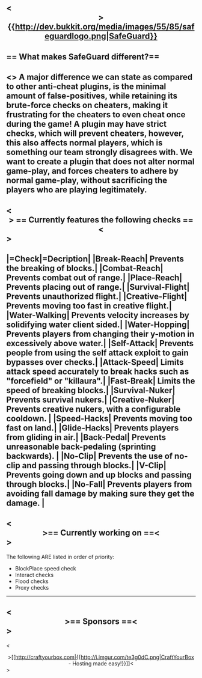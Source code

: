 <<center>>
{{http://dev.bukkit.org/media/images/55/85/safeguardlogo.png|SafeGuard}}
----
== **What makes SafeGuard different?**==
----
<</center>>
A major difference we can state as compared to other anti-cheat plugins, is the minimal amount of false-positives, while retaining its brute-force checks on cheaters, making it frustrating for the cheaters to even cheat once during the game! A plugin may have strict checks, which will prevent cheaters, however, this also affects normal players, which is something our team strongly disagrees with. We want to create a plugin that does not alter normal game-play, and forces cheaters to adhere by normal game-play, without sacrificing the players who are playing legitimately.
----
<<center>> == **Currently features the following checks** ==<</center>>
----
|=Check|=Decription|
|**Break-Reach**| Prevents the breaking of blocks.|
|**Combat-Reach**| Prevents combat out of range.|
|**Place-Reach**| Prevents placing out of range.|
|**Survival-Flight**| Prevents unauthorized flight.|
|**Creative-Flight**| Prevents moving too fast in creative flight.|
|**Water-Walking**| Prevents velocity increases by solidifying water client sided.|
|**Water-Hopping**| Prevents players from changing their y-motion in excessively above water.|
|**Self-Attack**| Prevents people from using the self attack exploit to gain bypasses over checks.|
|**Attack-Speed**| Limits attack speed accurately to break hacks such as "forcefield" or "killaura".|
|**Fast-Break**| Limits the speed of breaking blocks.|
|**Survival-Nuker**| Prevents survival nukers.|
|**Creative-Nuker**| Prevents creative nukers, with a configurable cooldown. |
|**Speed-Hacks**| Prevents moving too fast on land.|
|**Glide-Hacks**| Prevents players from gliding in air.|
|**Back-Pedal**| Prevents unreasonable back-pedaling (sprinting backwards). |
|**No-Clip**| Prevents the use of no-clip and passing through blocks.|
|**V-Clip**| Prevents going down and up blocks and passing through blocks.|
|**No-Fall**| Prevents players from avoiding fall damage by making sure they get the damage. |
----
<<center>>== **Currently working on** ==<</center>>
----
The following ARE listed in order of priority:
* BlockPlace speed check
* Interact checks
* Flood checks
* Proxy checks

----
<<center>>== **Sponsors** ==<</center>>
----
<<center>>[[http://craftyourbox.com|{{http://i.imgur.com/te3g0dC.png|CraftYourBox - Hosting made easy!}}]]<</center>>
